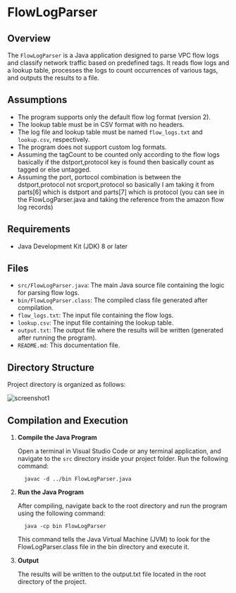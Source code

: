 # FlowLogParser

## Overview

The `FlowLogParser` is a Java application designed to parse VPC flow logs and classify network traffic based on predefined tags. It reads flow logs and a lookup table, processes the logs to count occurrences of various tags, and outputs the results to a file.

## Assumptions

- The program supports only the default flow log format (version 2).
- The lookup table must be in CSV format with no headers.
- The log file and lookup table must be named `flow_logs.txt` and `lookup.csv`, respectively.
- The program does not support custom log formats.
- Assuming the tagCount to be counted only according to the flow logs basically if the dstport,protocol key is found then basically count as tagged or else untagged.
- Assuming the port, portocol combination is between the dstport,protocol not srcport,protocol so basically I am taking it from parts[6] which is dstport and parts[7] which is protocol (you can see in the FlowLogParser.java and taking the reference from the amazon flow log records) 

## Requirements

- Java Development Kit (JDK) 8 or later

## Files

- `src/FlowLogParser.java`: The main Java source file containing the logic for parsing flow logs.
- `bin/FlowLogParser.class`: The compiled class file generated after compilation.
- `flow_logs.txt`: The input file containing the flow logs.
- `lookup.csv`: The input file containing the lookup table.
- `output.txt`: The output file where the results will be written (generated after running the program).
- `README.md`: This documentation file.

## Directory Structure

Project directory is organized as follows:

![screenshot1](https://github.com/user-attachments/assets/98def0e0-4840-4875-994d-ff3646cf6944)



## Compilation and Execution

1. **Compile the Java Program**

   Open a terminal in Visual Studio Code or any terminal application, and navigate to the `src` directory inside your project folder. Run the following command:

    ```
      javac -d ../bin FlowLogParser.java
    ```


1. **Run the Java Program**

     After compiling, navigate back to the root directory and run the program using the following command:

      ```
        java -cp bin FlowLogParser
      ```

     This command tells the Java Virtual Machine (JVM) to look for the FlowLogParser.class file in the bin directory and execute it.

3. **Output**

     The results will be written to the output.txt file located in the root directory of the project.
